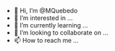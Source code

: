 - 👋 Hi, I’m @MQuebedo
- 👀 I’m interested in ...
- 🌱 I’m currently learning ...
- 💞️ I’m looking to collaborate on ...
- 📫 How to reach me ...

<!---
MQuebedo/MQuebedo is a ✨ special ✨ repository because its `README.md` (this file) appears on your GitHub profile.
You can click the Preview link to take a look at your changes.
--->
